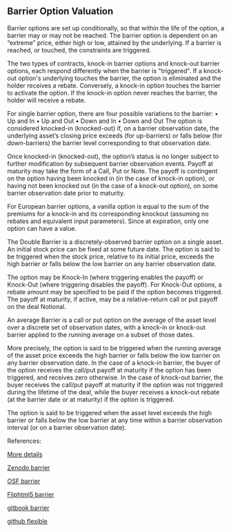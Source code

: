 ## Barrier Option Valuation
   
Barrier options are set up conditionally, so that within the life of the option, a barrier may or may not be reached. The barrier option is dependent on an “extreme” price, either high or low, attained by the underlying. If a barrier is reached, or touched, the constraints are triggered.

The two types of contracts, knock-in barrier options and knock-out barrier options, each respond differently when the barrier is "triggered". If a knock-out option's underlying touches the barrier, the option is eliminated and the holder receives a rebate. Conversely, a knock-in option touches the barrier to activate the option. If the knock-in option never reaches the barrier, the holder will receive a rebate.

For single barrier option, there are four possible variations to the barrier:
•	Up and In
•	Up and Out
•	Down and In
•	Down and Out
The option is considered knocked-in (knocked-out) if, on a barrier observation date, the underlying asset’s closing price exceeds (for up-barriers) or falls below (for down-barriers) the barrier level corresponding to that observation date.

Once knocked-in (knocked-out), the option’s status is no longer subject to further modification by subsequent barrier observation events. Payoff at maturity may take the form of a Call, Put or Note. The payoff is contingent on the option having been knocked in (in the case of knock-in option), or having not been knocked out (in the case of a knock-out option), on some barrier observation date prior to maturity.

For European barrier options, a vanilla option is equal to the sum of the premiums for a knock-in and its corresponding knockout (assuming no rebates and equivalent input parameters). Since at expiration, only one option can have a value. 

The Double Barrier is a discretely-observed barrier option on a single asset. An initial stock price can be fixed at some future date. The option is said to be triggered when the stock price, relative to its initial price, exceeds the high barrier or falls below the low barrier on any barrier observation date. 

The option may be Knock-In (where triggering enables the payoff) or Knock-Out (where triggering disables the payoff). For Knock-Out options, a rebate amount may be specified to be paid if the option becomes triggered. The payoff at maturity, if active, may be a relative-return call or put payoff on the deal Notional.

An average Barrier is a call or put option on the average of the asset level over a discrete set of observation dates, with a knock-in or knock-out barrier applied to the running average on a subset of those dates.

More precisely, the option is said to be triggered when the running average of the asset price exceeds the high barrier or falls below the low barrier on any barrier observation date. In the case of a knock-in barrier, the buyer of the option receives the call/put payoff at maturity if the option has been triggered, and receives zero otherwise.  In the case of knock-out barrier, the buyer receives the call/put payoff at maturity if the option was not triggered during the lifetime of the deal, while the buyer receives a knock-out rebate (at the barrier date or at maturity) if the option is triggered.

The option is said to be triggered when the asset level exceeds the high barrier or falls below the low barrier at any time within a barrier observation interval (or on a barrier observation date). 


References:
   
[More details](./EqBarrier-11.pdf)     
   
[Zenodo barrier](https://zenodo.org/record/5759655)
   
[OSF barrier](https://osf.io/ymt8n/download)

[Fliphtml5 barrier](https://fliphtml5.com/download/download-pdf-file.php?str=x0DZh9GTud3bENXamETNxUDO3MTPkl0av9mY)

[gitbook barrier](https://deripricing.gitbook.io/barrier-option-pricing/)

[github flexible](https://github.com/timxiao1203/FlexibleGIC)

